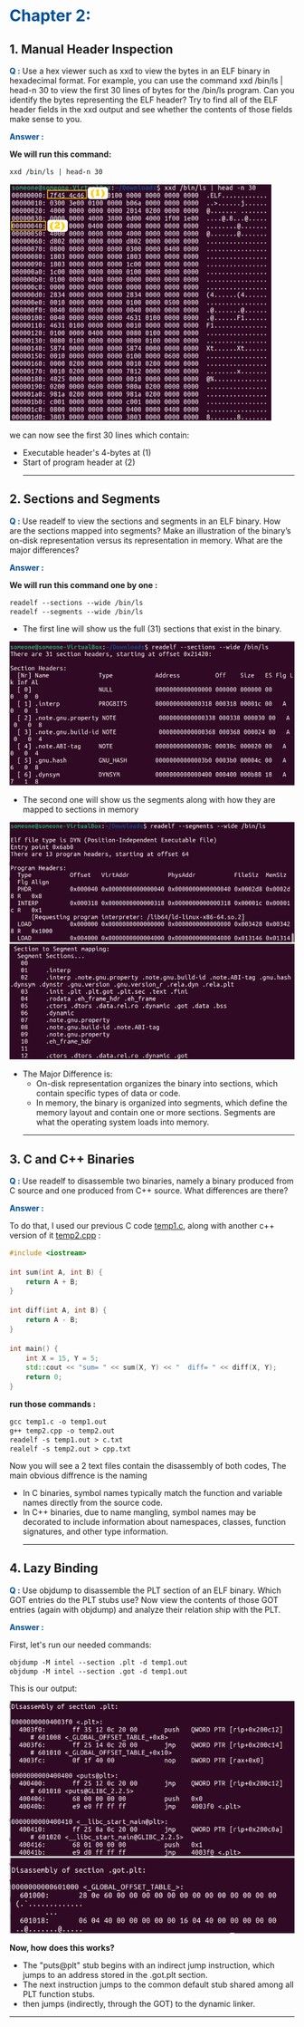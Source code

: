 # <span style="color:#004F98;">**Chapter 2:**</span>

 ## 1. Manual Header Inspection

 <span style="color:#004F98;">**Q :**</span>
 Use a hex viewer such as xxd to view the bytes in an ELF binary in
 hexadecimal format. For example, you can use the command xxd
 /bin/ls | head-n 30 to view the first 30 lines of bytes for the /bin/ls
 program. Can you identify the bytes representing the ELF header?
 Try to find all of the ELF header fields in the xxd output and see
 whether the contents of those fields make sense to you.

<span style="color:#004F98;">**Answer :**</span>


**We will run this command:**
```
xxd /bin/ls | head-n 30
```
![alt text](Images/2-1.png)

we can now see the first 30 lines which contain:
*  Executable header's 4-bytes at (1)
* Start of program header at (2)
    ___

## 2. Sections and Segments

 <span style="color:#004F98;">**Q :**</span>
 Use readelf to view the sections and segments in an ELF binary. How
 are the sections mapped into segments? Make an illustration of the
 binary’s on-disk representation versus its representation in memory.
 What are the major differences?

 <span style="color:#004F98;">**Answer :**</span>

**We will run this command one by one :**
```
readelf --sections --wide /bin/ls
readelf --segments --wide /bin/ls
```
* The first line will show us the full (31) sections that exist in the binary.

![alt text](Images/2-2.png)

* The second one will show us the segments along with how they are mapped to sections in memory

![alt text](Images/2-3.png)
![alt text](Images/2-4.png)

* The Major Difference is:
    * On-disk representation organizes the binary into sections, which contain specific types of data or code.
    * In memory, the binary is organized into segments, which define the memory layout and contain one or more sections. Segments are what the operating system loads into memory.
$~$
    ___

 ## 3. C and C++ Binaries
  <span style="color:#004F98;">**Q :**</span>
Use readelf to disassemble two binaries, namely a binary produced
 from C source and one produced from C++ source. What differences
 are there?

 <span style="color:#004F98;">**Answer :**</span>

To do that, I used our  previous C code [temp1.c](#temp1), along with another c++ version of it [temp2.cpp](#temp2) :


 <a id="temp2"></a> 

```cpp
#include <iostream>

int sum(int A, int B) {
    return A + B;
}

int diff(int A, int B) {
    return A - B;
}

int main() {
    int X = 15, Y = 5;
    std::cout << "sum= " << sum(X, Y) << "  diff= " << diff(X, Y);
    return 0;
}
```

**run those commands :**

```
gcc temp1.c -o temp1.out
g++ temp2.cpp -o temp2.out
readelf -s temp1.out > c.txt
realelf -s temp2.out > cpp.txt
```
Now you will see a 2 text files contain the disassembly of both codes, The main obvious diffrence is the naming
* In C binaries, symbol names typically match the function and variable names directly from the source code.
* In C++ binaries, due to name mangling, symbol names may be decorated to include information about namespaces, classes, function signatures, and other type information. 
    ___

## 4. Lazy Binding
 
  <span style="color:#004F98;">**Q :**</span>
Use objdump to disassemble the PLT section of an ELF binary.
 Which GOT entries do the PLT stubs use? Now view the contents
 of those GOT entries (again with objdump) and analyze their relation
ship with the PLT.

<span style="color:#004F98;">**Answer :**</span>

First, let's run our needed commands:
```
objdump -M intel --section .plt -d temp1.out
objdump -M intel --section .got -d temp1.out
```
This is our output:

![alt text](Images/2-5.png)
![alt text](Images/2-6.png)

**Now, how  does this works?**

* The "puts@plt" stub begins with an indirect jump instruction, which jumps to an address stored in the .got.plt section.
*  The next instruction jumps to the common default stub
 shared among all PLT function stubs.
*  then jumps (indirectly, through the GOT) to the
 dynamic linker.

___

